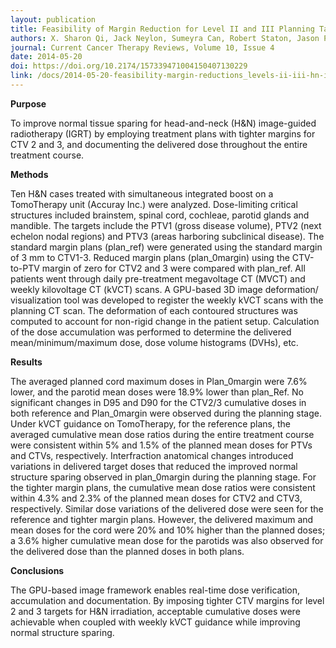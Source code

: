 ```yaml
---
layout: publication
title: Feasibility of Margin Reduction for Level II and III Planning Target Volume in Head-and-Neck Image-Guided Radiotherapy - Dosimetric Assessment via a Deformable Image Registration Framework
authors: X. Sharon Qi, Jack Neylon, Sumeyra Can, Robert Staton, Jason Pukala, Patrick Kupelian, and Anand Santhanam
journal: Current Cancer Therapy Reviews, Volume 10, Issue 4
date: 2014-05-20
doi: https://doi.org/10.2174/157339471004150407130229
link: /docs/2014-05-20-feasibility-margin-reductions_levels-ii-iii-hn-igrt-via-dir.pdf
---
```

**Purpose**

To improve normal tissue sparing for head-and-neck (H&N) image-guided radiotherapy (IGRT) by employing treatment plans with tighter margins for CTV 2 and 3, and documenting the delivered dose throughout the entire treatment course. 

**Methods**

Ten H&N cases treated with simultaneous integrated boost on a TomoTherapy unit (Accuray Inc.) were analyzed. Dose-limiting critical structures included brainstem, spinal cord, cochleae, parotid glands and mandible. The targets include the PTV1 (gross disease volume), PTV2 (next echelon nodal regions) and PTV3 (areas harboring subclinical disease). The standard margin plans (plan_ref) were generated using the standard margin of 3 mm to CTV1-3. Reduced margin plans (plan_0margin) using the CTV-to-PTV margin of zero for CTV2 and 3 were compared with plan_ref. All patients went through daily pre-treatment megavoltage CT (MVCT) and weekly kilovoltage CT (kVCT) scans. A GPU-based 3D image deformation/ visualization tool was developed to register the weekly kVCT scans with the planning CT scan. The deformation of each contoured structures was computed to account for non-rigid change in the patient setup. Calculation of the dose accumulation was performed to determine the delivered mean/minimum/maximum dose, dose volume histograms (DVHs), etc. 

**Results**

The averaged planned cord maximum doses in Plan_0margin were 7.6% lower, and the parotid mean doses were 18.9% lower than plan_Ref. No significant changes in D95 and D90 for the CTV2/3 cumulative doses in both reference and Plan_0margin were observed during the planning stage. Under kVCT guidance on TomoTherapy, for the reference plans, the averaged cumulative mean dose ratios during the entire treatment course were consistent within 5% and 1.5% of the planned mean doses for PTVs and CTVs, respectively. Interfraction anatomical changes introduced variations in delivered target doses that reduced the improved normal structure sparing observed in plan_0margin during the planning stage. For the tighter margin plans, the cumulative mean dose ratios were consistent within 4.3% and 2.3% of the planned mean doses for CTV2 and CTV3, respectively. Similar dose variations of the delivered dose were seen for the reference and tighter margin plans. However, the delivered maximum and mean doses for the cord were 20% and 10% higher than the planned doses; a 3.6% higher cumulative mean dose for the parotids was also observed for the delivered dose than the planned doses in both plans.

**Conclusions**

The GPU-based image framework enables real-time dose verification, accumulation and documentation. By imposing tighter CTV margins for level 2 and 3 targets for H&N irradiation, acceptable cumulative doses were achievable when coupled with weekly kVCT guidance while improving normal structure sparing. 
